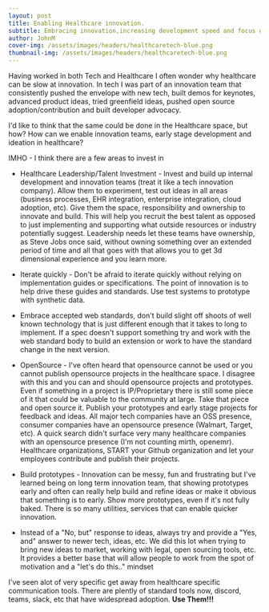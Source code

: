 ```yaml
---
layout: post
title: Enabling Healthcare innovation.
subtitle: Embracing innovation,increasing development speed and focus on developers
author: JohnM
cover-img: /assets/images/headers/healthcaretech-blue.png
thumbnail-img: /assets/images/headers/healthcaretech-blue.png
---
```


Having worked in both Tech and Healthcare I often wonder why healthcare can be slow at innovation. In tech I was part of an innovation team that consistently pushed the envelope with new tech, built demos for keynotes, advanced product ideas, tried greenfield ideas, pushed open source adoption/contribution and built developer advocacy.

I'd like to think that the same could be done in the Healthcare space, but how? How can we enable innovation teams, early stage development and ideation in healthcare?

IMHO - I think there are a few areas to invest in

- Healthcare Leadership/Talent Investment - Invest and build up internal development and innovation teams (treat it like a tech innovation company). Allow them to experiment, test out ideas in all areas (business processes, EHR integration, enterprise integration, cloud adoption, etc). Give them the space, responsibility and ownership to innovate and build. This will help you recruit the best talent as opposed to just implementing and supporting what outside resources or industry potentially suggest. Leadership needs let these teams have ownership, as Steve Jobs once said, without owning something over an extended period of time and all that goes with that allows you to get 3d dimensional experience and you learn more.

- Iterate quickly - Don't be afraid to iterate quickly without relying on implementation guides or specifications. The point of innovation is to help drive these guides and standards. Use test systems to prototype with synthetic data.

- Embrace accepted web standards, don't build slight off shoots of well known technology that is just different enough that it takes to long to implement. If a spec doesn't support something try and work with the web standard body to build an extension or work to have the standard change in the next version.

- OpenSource - I've often heard that opensource cannot be used or you cannot publish opensource projects in the healthcare space. I disagree with this and you can and should opensource projects and prototypes. Even if something in a project is IP/Proprietary there is still some piece of it that could be valuable to the community at large. Take that piece and open source it. Publish your prototypes and early stage projects for feedback and ideas. All major tech companies have an OSS presence, consumer companies have an opensource presence (Walmart, Target, etc). A quick search didn't surface very many healthcare companies with an opensource presence (I'm not counting mirth, openemr). Healthcare organizations, START your Github organization and let your employees contribute and publish their projects.

- Build prototypes - Innovation can be messy, fun and frustrating but I've learned being on long term innovation team, that showing prototypes early and often can really help build and refine ideas or make it obvious that something is to early. Show more prototypes, even if it's not fully baked. There is so many utilities, services that can enable quicker innovation.

- Instead of a "No, but" response to ideas, always try and provide a "Yes, and" answer to newer tech, ideas, etc. We did this lot when trying to bring new ideas to market, working with legal, open sourcing tools, etc. It provides a better base that will allow people to work from the spot of motivation and a "let's do this.." mindset

I've seen alot of very specific get away from healthcare specific communication tools. There are plently of standard tools now, discord, teams, slack, etc that have widespread adoption. **Use Them!!!**

